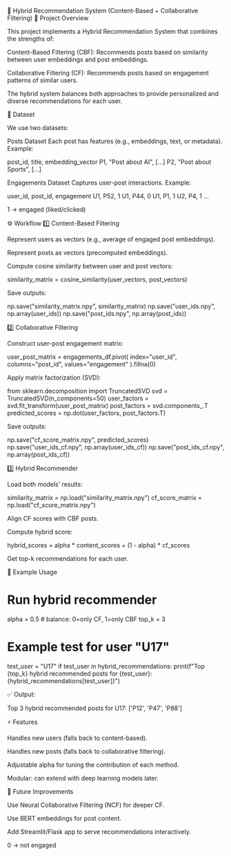 📖 Hybrid Recommendation System (Content-Based + Collaborative Filtering)
🚀 Project Overview

This project implements a Hybrid Recommendation System that combines the strengths of:

Content-Based Filtering (CBF): Recommends posts based on similarity between user embeddings and post embeddings.

Collaborative Filtering (CF): Recommends posts based on engagement patterns of similar users.

The hybrid system balances both approaches to provide personalized and diverse recommendations for each user.

📂 Dataset

We use two datasets:

Posts Dataset
Each post has features (e.g., embeddings, text, or metadata).
Example:

post_id, title, embedding_vector
P1, "Post about AI", [...]
P2, "Post about Sports", [...]


Engagements Dataset
Captures user-post interactions.
Example:

user_id, post_id, engagement
U1, P52, 1
U1, P44, 0
U1, P1, 1
U2, P4, 1
...


1 → engaged (liked/clicked)

⚙️ Workflow
1️⃣ Content-Based Filtering

Represent users as vectors (e.g., average of engaged post embeddings).

Represent posts as vectors (precomputed embeddings).

Compute cosine similarity between user and post vectors:

similarity_matrix = cosine_similarity(user_vectors, post_vectors)


Save outputs:

np.save("similarity_matrix.npy", similarity_matrix)
np.save("user_ids.npy", np.array(user_ids))
np.save("post_ids.npy", np.array(post_ids))

2️⃣ Collaborative Filtering

Construct user-post engagement matrix:

user_post_matrix = engagements_df.pivot(
    index="user_id", columns="post_id", values="engagement"
).fillna(0)


Apply matrix factorization (SVD):

from sklearn.decomposition import TruncatedSVD
svd = TruncatedSVD(n_components=50)
user_factors = svd.fit_transform(user_post_matrix)
post_factors = svd.components_.T
predicted_scores = np.dot(user_factors, post_factors.T)


Save outputs:

np.save("cf_score_matrix.npy", predicted_scores)
np.save("user_ids_cf.npy", np.array(user_ids_cf))
np.save("post_ids_cf.npy", np.array(post_ids_cf))

3️⃣ Hybrid Recommender

Load both models’ results:

similarity_matrix = np.load("similarity_matrix.npy")
cf_score_matrix = np.load("cf_score_matrix.npy")


Align CF scores with CBF posts.

Compute hybrid score:

hybrid_scores = alpha * content_scores + (1 - alpha) * cf_scores


Get top-k recommendations for each user.

🧪 Example Usage
# Run hybrid recommender
alpha = 0.5  # balance: 0=only CF, 1=only CBF
top_k = 3

# Example test for user "U17"
test_user = "U17"
if test_user in hybrid_recommendations:
    print(f"Top {top_k} hybrid recommended posts for {test_user}: {hybrid_recommendations[test_user]}")


✅ Output:

Top 3 hybrid recommended posts for U17: ['P12', 'P47', 'P88']

⚡ Features

Handles new users (falls back to content-based).

Handles new posts (falls back to collaborative filtering).

Adjustable alpha for tuning the contribution of each method.

Modular: can extend with deep learning models later.


🎯 Future Improvements

Use Neural Collaborative Filtering (NCF) for deeper CF.

Use BERT embeddings for post content.

Add Streamlit/Flask app to serve recommendations interactively.  

0 → not engaged
